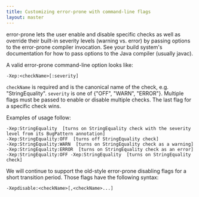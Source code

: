 ```yaml
---
title: Customizing error-prone with command-line flags
layout: master
---
```


error-prone lets the user enable and disable specific checks as well as
override their built-in severity levels (warning vs. error) by passing options
to the error-prone compiler invocation.  See your build system's
documentation for how to pass options to the Java compiler (usually javac).

A valid error-prone command-line option looks like:  
```
-Xep:<checkName>[:severity]
```

`checkName` is required and is the canonical name of the check, e.g.
"StringEquality".  `severity` is one of {"OFF", "WARN", "ERROR"}.  Multiple
flags must be passed to enable or disable multiple checks.  The last flag for a
specific check wins.

Examples of usage follow:  
```
-Xep:StringEquality  [turns on StringEquality check with the severity level from its BugPattern annotation]  
-Xep:StringEquality:OFF  [turns off StringEquality check]  
-Xep:StringEquality:WARN  [turns on StringEquality check as a warning]  
-Xep:StringEquality:ERROR  [turns on StringEquality check as an error]  
-Xep:StringEquality:OFF -Xep:StringEquality  [turns on StringEquality check]  
```

We will continue to support the old-style error-prone disabling flags for a
short transition period.  Those flags have the following syntax:  
```
-Xepdisable:<checkName>[,<checkName>...]
```

